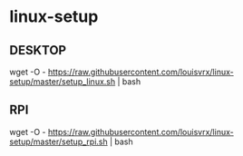 # linux-setup
## DESKTOP
wget -O - https://raw.githubusercontent.com/louisvrx/linux-setup/master/setup_linux.sh | bash
## RPI
wget -O - https://raw.githubusercontent.com/louisvrx/linux-setup/master/setup_rpi.sh | bash

